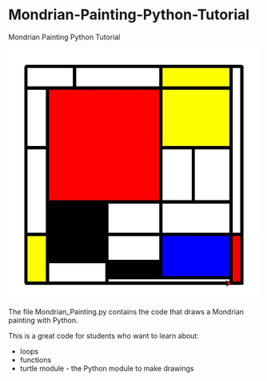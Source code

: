 # Mondrian-Painting-Python-Tutorial
Mondrian Painting Python Tutorial

![alt text](https://github.com/RoelTim/Mondrian-Painting-Python-Tutorial/blob/master/Mondrian_Python_Drawing.JPG)

The file Mondrian_Painting.py contains the code that draws a Mondrian painting with Python.

This is a great code for students who want to learn about:
  - loops
  - functions
  - turtle module - the Python module to make drawings
